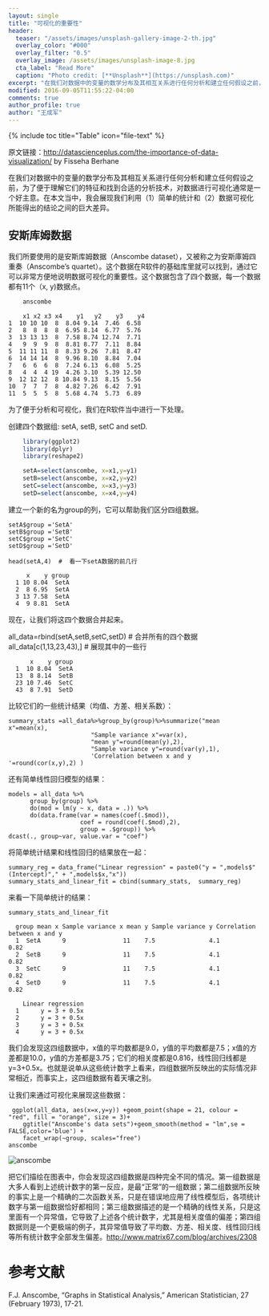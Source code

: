 ```yaml
---
layout: single
title: "可视化的重要性"
header:
  teaser: "/assets/images/unsplash-gallery-image-2-th.jpg"
  overlay_color: "#000"
  overlay_filter: "0.5"
  overlay_image: /assets/images/unsplash-image-8.jpg
  cta_label: "Read More"
  caption: "Photo credit: [**Unsplash**](https://unsplash.com)"
excerpt: "在我们对数据中的变量的数学分布及其相互关系进行任何分析和建立任何假设之前，为了便于理解它们的特征和找到合适的分析技术，对数据进行可视化通常是一个好主意。在本文当中，我会展现我们利用（1）简单的统计和（2）数据可视化所能得出的结论之间的巨大差异。"
modified: 2016-09-05T11:55:22-04:00
comments: true
author_profile: true
author: "王成军"
---
```


{% include toc title="Table" icon="file-text" %}

原文链接：http://datascienceplus.com/the-importance-of-data-visualization/ by Fisseha Berhane

在我们对数据中的变量的数学分布及其相互关系进行任何分析和建立任何假设之前，为了便于理解它们的特征和找到合适的分析技术，对数据进行可视化通常是一个好主意。在本文当中，我会展现我们利用（1）简单的统计和（2）数据可视化所能得出的结论之间的巨大差异。

## 安斯库姆数据

我们所要使用的是安斯库姆数据（Anscombe dataset），又被称之为安斯庫姆四重奏（Anscombe’s quartet）。这个数据在R软件的基础库里就可以找到，通过它可以非常方便地说明数据可视化的重要性。这个数据包含了四个数据，每一个数据都有11个（x, y)数据点。

```r
    anscombe
```

        x1 x2 x3 x4    y1   y2    y3    y4
    1  10 10 10  8  8.04 9.14  7.46  6.58
    2   8  8  8  8  6.95 8.14  6.77  5.76
    3  13 13 13  8  7.58 8.74 12.74  7.71
    4   9  9  9  8  8.81 8.77  7.11  8.84
    5  11 11 11  8  8.33 9.26  7.81  8.47
    6  14 14 14  8  9.96 8.10  8.84  7.04
    7   6  6  6  8  7.24 6.13  6.08  5.25
    8   4  4  4 19  4.26 3.10  5.39 12.50
    9  12 12 12  8 10.84 9.13  8.15  5.56
    10  7  7  7  8  4.82 7.26  6.42  7.91
    11  5  5  5  8  5.68 4.74  5.73  6.89

为了便于分析和可视化，我们在R软件当中进行一下处理。

创建四个数据组: setA, setB, setC and setD.

```r
    library(ggplot2)
    library(dplyr)
    library(reshape2)

    setA=select(anscombe, x=x1,y=y1)
    setB=select(anscombe, x=x2,y=y2)
    setC=select(anscombe, x=x3,y=y3)
    setD=select(anscombe, x=x4,y=y4)
```

建立一个新的名为group的列，它可以帮助我们区分四组数据。

    setA$group ='SetA'
    setB$group ='SetB'
    setC$group ='SetC'
    setD$group ='SetD'

    head(setA,4)  #  看一下setA数据的前几行

         x    y group
      1 10 8.04  SetA
      2  8 6.95  SetA
      3 13 7.58  SetA
      4  9 8.81  SetA

现在，让我们将这四个数据合并起来。

  all_data=rbind(setA,setB,setC,setD)  # 合并所有的四个数据
  all_data[c(1,13,23,43),]  # 展现其中的一些行

          x    y group
      1  10 8.04  SetA
      13  8 8.14  SetB
      23 10 7.46  SetC
      43  8 7.91  SetD

比较它们的一些统计结果（均值、方差、相关系数）：

    summary_stats =all_data%>%group_by(group)%>%summarize("mean x"=mean(x),
                           "Sample variance x"=var(x),
                           "mean y"=round(mean(y),2),
                           "Sample variance y"=round(var(y),1),
                           'Correlation between x and y '=round(cor(x,y),2) )

还有简单线性回归模型的结果：

    models = all_data %>%
          group_by(group) %>%
          do(mod = lm(y ~ x, data = .)) %>%
          do(data.frame(var = names(coef(.$mod)),
                        coef = round(coef(.$mod),2),
                        group = .$group)) %>%
    dcast(., group~var, value.var = "coef")

将简单统计结果和线性回归的结果放在一起：

    summary_reg = data_frame("Linear regression" = paste0("y = ",models$"(Intercept)"," + ",models$x,"x"))
    summary_stats_and_linear_fit = cbind(summary_stats,  summary_reg)


来看一下简单统计的结果：

    summary_stats_and_linear_fit

      group mean x Sample variance x mean y Sample variance y Correlation between x and y
      1  SetA      9                11    7.5               4.1                         0.82
      2  SetB      9                11    7.5               4.1                         0.82
      3  SetC      9                11    7.5               4.1                         0.82
      4  SetD      9                11    7.5               4.1                         0.82

        Linear regression
      1      y = 3 + 0.5x
      2      y = 3 + 0.5x
      3      y = 3 + 0.5x
      4      y = 3 + 0.5x

我们会发现这四组数据中，x值的平均数都是9.0，y值的平均数都是7.5；x值的方差都是10.0，y值的方差都是3.75；它们的相关度都是0.816，线性回归线都是y=3+0.5x。也就是说单从这些统计数字上看来，四组数据所反映出的实际情况非常相近，而事实上，这四组数据有着天壤之别。

让我们来通过可视化来展现这些数据：

     ggplot(all_data, aes(x=x,y=y)) +geom_point(shape = 21, colour = "red", fill = "orange", size = 3)+
        ggtitle("Anscombe's data sets")+geom_smooth(method = "lm",se = FALSE,color='blue') +
        facet_wrap(~group, scales="free")
    anscombe

![anscombe](http://oaf2qt3yk.bkt.clouddn.com/a1109addf0135b97d528b4c77127e592.png)

把它们描绘在图表中，你会发现这四组数据是四种完全不同的情况。第一组数据是大多人看到上述统计数字的第一反应，是最“正常”的一组数据；第二组数据所反映的事实上是一个精确的二次函数关系，只是在错误地应用了线性模型后，各项统计数字与第一组数据恰好都相同；第三组数据描述的是一个精确的线性关系，只是这里面有一个异常值，它导致了上述各个统计数字，尤其是相关度值的偏差；第四组数据则是一个更极端的例子，其异常值导致了平均数、方差、相关度、线性回归线等所有统计数字全部发生偏差。http://www.matrix67.com/blog/archives/2308

# 参考文献

F.J. Anscombe, “Graphs in Statistical Analysis,” American Statistician, 27 (February 1973), 17-21.
